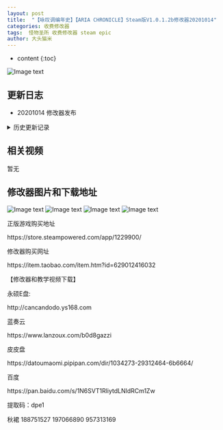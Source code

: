 ```yaml
---
layout: post
title:  "【咏叹调编年史】【ARIA CHRONICLE】Steam版V1.0.1.2b修改器20201014"
categories: 收费修改器
tags:  怪物圣所 收费修改器 steam epic
author: 大头猫米
---
```


* content
{:toc}

![Image text](https://datoumaomi.github.io/pic/yyy/yongtandiaobiannianshi/logo.jpg)

##  更新日志

 - 20201014  修改器发布




<details>
<summary>历史更新记录</summary>
 <p></p>
无
 <p></p>
</details>

## 相关视频
暂无

## 修改器图片和下载地址

![Image text](https://datoumaomi.github.io/pic/yyy/yongtandiaobiannianshi/0.jpg)
![Image text](https://datoumaomi.github.io/pic/yyy/yongtandiaobiannianshi/1.jpg)
![Image text](https://datoumaomi.github.io/pic/yyy/yongtandiaobiannianshi/2.jpg)
![Image text](https://datoumaomi.github.io/pic/yyy/yongtandiaobiannianshi/3.jpg)


<p>正版游戏购买地址</p>
https://store.steampowered.com/app/1229900/
<p></p>

<p></p>
修改器购买网址
<p></p>
https://item.taobao.com/item.htm?id=629012416032
<p></p>
【修改器和教学视频下载】
<p></p>
永硕E盘:
<p></p>
http://cancandodo.ys168.com
<p></p>
蓝奏云
<p></p>
https://www.lanzoux.com/b0d8gazzi
<p></p>
皮皮盘
<p></p>
https://datoumaomi.pipipan.com/dir/1034273-29312464-6b6664/
<p></p>
百度
<p></p>
https://pan.baidu.com/s/1N6SVT1RliytdLNldRCm1Zw 
<p></p>
提取码：dpe1
<p></p>
<p>秋裙 188751527 197066890 957313169</p>
